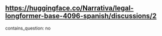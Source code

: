## https://huggingface.co/Narrativa/legal-longformer-base-4096-spanish/discussions/2

contains_question: no
